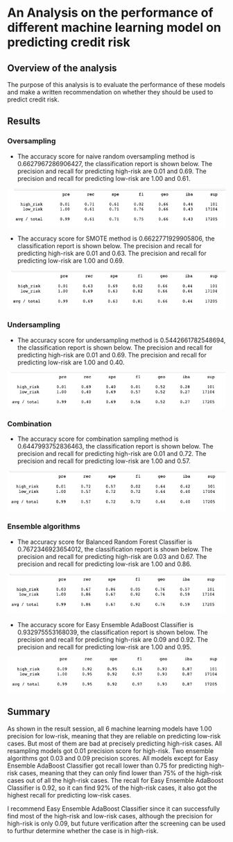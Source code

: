 # An Analysis on the performance of different machine learning model on predicting credit risk

## Overview of the analysis
The purpose of this analysis is to evaluate the performance of these models and make a written recommendation on whether they should be used to predict credit risk.

## Results

### Oversampling
- The accuracy score for naive random oversampling method is 0.6627967286906427, the classification report is shown below. The precision and recall for predicting high-risk are 0.01 and 0.69. The precision and recall for predicting low-risk are 1.00 and 0.61.

![NRO](/Images/NRO.png)

- The accuracy score for SMOTE method is 0.6622771929905806, the classification report is shown below. The precision and recall for predicting high-risk are 0.01 and 0.63. The precision and recall for predicting low-risk are 1.00 and 0.69.

![SMOTE](/Images/SMOTE.png)

### Undersampling
- The accuracy score for undersampling method is 0.5442661782548694, the classification report is shown below. The precision and recall for predicting high-risk are 0.01 and 0.69. The precision and recall for predicting low-risk are 1.00 and 0.40.

![Undersampling](/Images/Undersampling.png)

### Combination
- The accuracy score for combination sampling method is 0.6447993752836463, the classification report is shown below. The precision and recall for predicting high-risk are 0.01 and 0.72. The precision and recall for predicting low-risk are 1.00 and 0.57.

![Combination](/Images/Combination.png)

### Ensemble algorithms
- The accuracy score for Balanced Random Forest Classifier is 0.7672346923654012, the classification report is shown below. The precision and recall for predicting high-risk are 0.03 and 0.67. The precision and recall for predicting low-risk are 1.00 and 0.86.

![BRFC](/Images/BRFC.png)

- The accuracy score for Easy Ensemble AdaBoost Classifier is 0.932975553168039, the classification report is shown below. The precision and recall for predicting high-risk are 0.09 and 0.92. The precision and recall for predicting low-risk are 1.00 and 0.95.

![AdaBoost](/Images/AdaBoost.png)

## Summary
As shown in the result session, all 6 machine learning models have 1.00 precision for low-risk, meaning that they are reliable on predicting low-risk cases. But most of them are bad at precisely predicting high-risk cases. All resampling models got 0.01 precision score for high-risk. Two ensemble algorithms got 0.03 and 0.09 precision scores. All models except for Easy Ensemble AdaBoost Classifier got recall lower than 0.75 for predicting high-risk cases, meaning that they can only find lower than 75% of the high-risk cases out of all the high-risk cases. The recall for Easy Ensemble AdaBoost Classifier is 0.92, so it can find 92% of the high-risk cases, it also got the highest recall for predicting low-risk cases. 

I recommend Easy Ensemble AdaBoost Classifier since it can successfully find most of the high-risk and low-risk cases, although the precision for high-risk is only 0.09, but future verification after the screening can be used to furthur determine whether the case is in high-risk.


